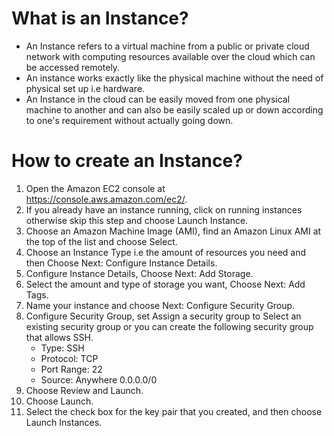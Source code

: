 # What is an Instance?
- An Instance refers to a virtual machine from a public or private cloud network with computing resources available over the cloud  which can be accessed remotely. 
- An instance works exactly like the physical machine without the need of physical set up i.e hardware.
- An Instance in the cloud can be easily moved from one physical machine to another and can also be easily scaled up or down according to one's requirement without actually going down.
 

# How to create an Instance?
1. Open the Amazon EC2 console at https://console.aws.amazon.com/ec2/.
2. If you already have an instance running, click on running instances otherwise skip this step and choose Launch Instance.
3. Choose an Amazon Machine Image (AMI), find an Amazon Linux AMI at the top of the list and choose Select.
4. Choose an Instance Type i.e the amount of resources you need and then Choose Next: Configure Instance Details.
5. Configure Instance Details, Choose Next: Add Storage.
6. Select the amount and type of storage you want, Choose Next: Add Tags.
7. Name your instance and choose Next: Configure Security Group. 
8. Configure Security Group, set Assign a security group to Select an existing security group or you can create the following security group that allows SSH.
    - Type: SSH
    - Protocol: TCP
    - Port Range: 22
    - Source: Anywhere 0.0.0.0/0 
9. Choose Review and Launch.
10. Choose Launch.
11. Select the check box for the key pair that you created, and then choose Launch Instances.